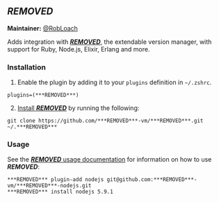 ## ***REMOVED***

**Maintainer:** [@RobLoach](https://github.com/RobLoach)

Adds integration with [***REMOVED***](https://github.com/***REMOVED***-vm/***REMOVED***), the extendable version manager, with support for Ruby, Node.js, Elixir, Erlang and more.

### Installation

1. Enable the plugin by adding it to your `plugins` definition in `~/.zshrc`.

  ```
  plugins=(***REMOVED***)
  ```

2. [Install ***REMOVED***](https://github.com/***REMOVED***-vm/***REMOVED***#setup) by running the following:
  ```
  git clone https://github.com/***REMOVED***-vm/***REMOVED***.git ~/.***REMOVED***
  ```

### Usage

See the [***REMOVED*** usage documentation](https://github.com/***REMOVED***-vm/***REMOVED***#usage) for information on how to use ***REMOVED***:

```
***REMOVED*** plugin-add nodejs git@github.com:***REMOVED***-vm/***REMOVED***-nodejs.git
***REMOVED*** install nodejs 5.9.1
```

